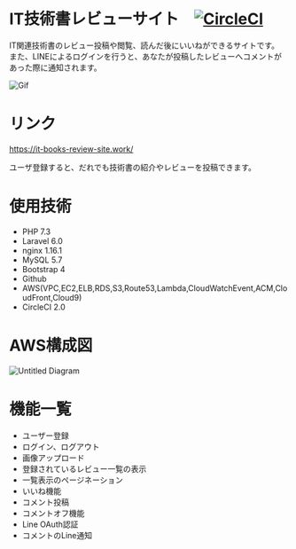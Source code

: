 # IT技術書レビューサイト　[![CircleCI](https://circleci.com/gh/drumnistnakano/IT-books-review-site/tree/master.svg?style=svg)](https://circleci.com/gh/drumnistnakano/IT-books-review-site/tree/master)  
IT関連技術書のレビュー投稿や閲覧、読んだ後にいいねができるサイトです。  
また、LINEによるログインを行うと、あなたが投稿したレビューへコメントがあった際に通知されます。  

![Gif](https://raw.github.com/wiki/drumnistnakano/IT-books-review-site/tutorial.gif)

# リンク
https://it-books-review-site.work/

ユーザ登録すると、だれでも技術書の紹介やレビューを投稿できます。  

# 使用技術
* PHP 7.3
* Laravel 6.0
* nginx 1.16.1
* MySQL 5.7
* Bootstrap 4
* Github
* AWS(VPC,EC2,ELB,RDS,S3,Route53,Lambda,CloudWatchEvent,ACM,CloudFront,Cloud9)
* CircleCI 2.0

# AWS構成図
![Untitled Diagram](https://user-images.githubusercontent.com/30113636/73723968-a1378880-476d-11ea-9ddb-7f6a8090ee72.png)

# 機能一覧
* ユーザー登録
* ログイン、ログアウト
* 画像アップロード
* 登録されているレビュー一覧の表示
* 一覧表示のページネーション
* いいね機能
* コメント投稿
* コメントオフ機能
* Line OAuth認証
* コメントのLine通知
